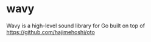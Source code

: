 # wavy
Wavy is a high-level sound library for Go built on top of https://github.com/hajimehoshi/oto
